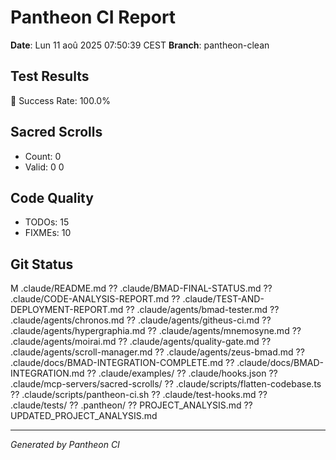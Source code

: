 # Pantheon CI Report

**Date**: Lun 11 aoû 2025 07:50:39 CEST
**Branch**: pantheon-clean

## Test Results
🎯 Success Rate: 100.0%

## Sacred Scrolls
- Count:        0
- Valid: 0
0

## Code Quality
- TODOs:       15
- FIXMEs:       10

## Git Status
 M .claude/README.md
?? .claude/BMAD-FINAL-STATUS.md
?? .claude/CODE-ANALYSIS-REPORT.md
?? .claude/TEST-AND-DEPLOYMENT-REPORT.md
?? .claude/agents/bmad-tester.md
?? .claude/agents/chronos.md
?? .claude/agents/githeus-ci.md
?? .claude/agents/hypergraphia.md
?? .claude/agents/mnemosyne.md
?? .claude/agents/moirai.md
?? .claude/agents/quality-gate.md
?? .claude/agents/scroll-manager.md
?? .claude/agents/zeus-bmad.md
?? .claude/docs/BMAD-INTEGRATION-COMPLETE.md
?? .claude/docs/BMAD-INTEGRATION.md
?? .claude/examples/
?? .claude/hooks.json
?? .claude/mcp-servers/sacred-scrolls/
?? .claude/scripts/flatten-codebase.ts
?? .claude/scripts/pantheon-ci.sh
?? .claude/test-hooks.md
?? .claude/tests/
?? .pantheon/
?? PROJECT_ANALYSIS.md
?? UPDATED_PROJECT_ANALYSIS.md

---
*Generated by Pantheon CI*
